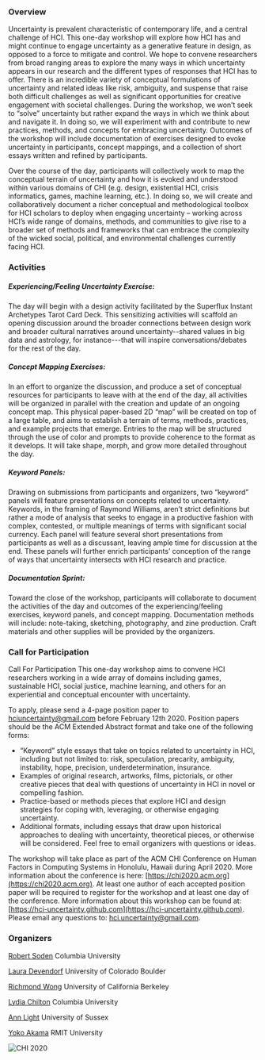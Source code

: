 ### Overview

Uncertainty is prevalent characteristic of contemporary life, and a central challenge of HCI. This one-day workshop will explore how HCI has and might continue to engage uncertainty as a generative feature in design, as opposed to a force to mitigate and control. We hope to convene researchers from broad ranging areas to explore the many ways in which uncertainty appears in our research and the different types of responses that HCI has to offer. There is an incredible variety of conceptual formulations of uncertainty and related ideas like risk, ambiguity, and suspense that raise both difficult challenges as well as significant opportunities for creative engagement with societal challenges. During the workshop, we won’t seek to “solve” uncertainty but rather expand the ways in which we think about and navigate it. In doing so, we will experiment with and contribute to new practices, methods, and concepts for embracing uncertainty. Outcomes of the workshop will include documentation of exercises designed to evoke uncertainty in participants, concept mappings, and a collection of short essays written and refined by participants.

Over the course of the day, participants will collectively work to map the conceptual terrain of uncertainty and how it is evoked and understood within various domains of CHI (e.g. design, existential HCI, crisis informatics, games, machine learning, etc.). In doing so, we will create and collaboratively document a richer conceptual and methodological toolbox for HCI scholars to deploy when engaging uncertainty – working across HCI’s wide range of domains, methods, and communities to give rise to a broader set of methods and frameworks that can embrace the complexity of the wicked social, political, and environmental challenges currently facing HCI.  


###  Activities
##### Experiencing/Feeling Uncertainty Exercise:
The day will begin with a design activity facilitated by the Superflux Instant Archetypes Tarot Card Deck. This sensitizing activities will scaffold an opening discussion around the broader connections between design work and broader cultural narratives around uncertainty--shared values in big data and astrology, for instance---that will inspire conversations/debates for the rest of the day.  

#####  Concept Mapping Exercises:
In an effort to organize the discussion, and produce a set of conceptual resources for participants to leave with at the end of the day, all activities will be organized in parallel with the creation and update of an ongoing concept map. This physical paper-based 2D  “map” will be created on top of a large table, and aims to establish a terrain of terms, methods, practices, and example projects that emerge. Entries to the map will be structured through the use of color and prompts to provide coherence to the format as it develops. It will take shape, morph, and grow more detailed throughout the day. 

#####  Keyword Panels:
Drawing on submissions from participants and organizers, two “keyword” panels will feature presentations on concepts related to uncertainty. Keywords, in the framing of Raymond Williams, aren’t strict definitions but rather a mode of analysis that seeks to engage in a productive fashion with complex, contested, or multiple meanings of terms with significant social currency. Each panel will feature several short presentations from participants as well as a discussant, leaving ample time for discussion at the end. These panels will further enrich participants’ conception of the range of ways that uncertainty intersects with HCI research and practice.

##### Documentation Sprint:
Toward the close of the workshop, participants will collaborate to document the activities of the day and outcomes of the experiencing/feeling exercises, keyword panels, and concept mapping. Documentation methods will include: note-taking, sketching, photography, and zine production. Craft materials and other supplies will be provided by the organizers.

### Call for Participation

Call For Participation
This one-day workshop aims to convene HCI researchers working in a wide array of domains including games, sustainable HCI, social justice, machine learning, and others for an experiential and conceptual encounter with uncertainty. 

To apply, please send a 4-page position paper to hciuncertainty@gmail.com before February 12th 2020. Position papers should be the ACM Extended Abstract format and take one of the following forms: 

* “Keyword” style essays that take on topics related to uncertainty in HCI, including but not limited to: risk,  speculation, precarity, ambiguity, instability, hope, precision, underdetermination, insurance. 
* Examples of original research, artworks, films, pictorials, or other creative pieces that deal with questions of uncertainty in HCI in novel or compelling fashion.
* Practice-based or methods pieces that explore HCI and design strategies for coping with, leveraging, or otherwise engaging uncertainty.
* Additional formats, including essays that draw upon historical approaches to dealing with uncertainty, theoretical pieces, or otherwise will be considered. Feel free to email organizers with questions or ideas. 

The workshop will take place as part of the ACM CHI Conference on Human Factors in Computing Systems in Honolulu, Hawaii during April 2020. More information about the conference is here: [https://chi2020.acm.org](https://chi2020.acm.org). At least one author of each accepted position paper will be required to register for the workshop and at least one day of the conference.
More information about this workshop can be found at: [https://hci-uncertainty.github.com](https://hci-uncertainty.github.com).  Please email any questions to: [hci.uncertainty@gmail.com](hci.uncertainty@gmail.com). 

### Organizers
[Robert Soden](http://robertsoden.io/)
Columbia University

[Laura Devendorf](https://www.colorado.edu/cmci/people/information-science/laura-devendorf)
University of Colorado Boulder

[Richmond Wong](https://people.ischool.berkeley.edu/~richmond/)
University of California Berkeley

[Lydia Chilton](http://www.cs.columbia.edu/~chilton/)
Columbia University

[Ann Light](http://www.sussex.ac.uk/profiles/29619)
University of Sussex

[Yoko Akama](http://desiap.org/)
RMIT University 

![CHI 2020](https://uiuxtrend.com/wp-content/uploads/CHI-2020-min.jpg)

